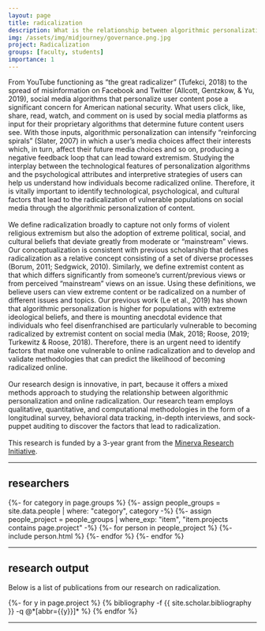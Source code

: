 ```yaml
---
layout: page
title: radicalization
description: What is the relationship between algorithmic personalization and online radicalization?
img: /assets/img/midjourney/governance.png.jpg
project: Radicalization
groups: [faculty, students]
importance: 1
---
```


  <p style="text-align: justify">
  
From YouTube functioning as “the great radicalizer” (Tufekci, 2018) to the spread of misinformation on Facebook and Twitter (Allcott, Gentzkow, & Yu, 2019), social media algorithms that personalize user content pose a significant concern for American national security. What users click, like, share, read, watch, and comment on is used by social media platforms as input for their proprietary algorithms that determine future content users see. With those inputs, algorithmic personalization can intensify “reinforcing spirals” (Slater, 2007) in which a user’s media choices affect their interests which, in turn, affect their future media choices and so on, producing a negative feedback loop that can lead toward extremism. Studying the interplay between the technological features of personalization algorithms and the psychological attributes and interpretive strategies of users can help us understand how individuals become radicalized online. Therefore, it is vitally important to identify technological, psychological, and cultural factors that lead to the radicalization of vulnerable populations on social media through the algorithmic personalization of content. 
    <br><br>
We define radicalization broadly to capture not only forms of violent religious extremism but also the adoption of extreme political, social, and cultural beliefs that deviate greatly from moderate or “mainstream” views. Our conceptualization is consistent with previous scholarship that defines radicalization as a relative concept consisting of a set of diverse processes (Borum, 2011; Sedgwick, 2010). Similarly, we define extremist content as that which differs significantly from someone’s current/previous views or from perceived “mainstream” views on an issue. Using these definitions, we believe users can view extreme content or be radicalized on a number of different issues and topics. Our previous work (Le et al., 2019) has shown that algorithmic personalization is higher for populations with extreme ideological beliefs, and there is mounting anecdotal evidence that individuals who feel disenfranchised are particularly vulnerable to becoming radicalized by extremist content on social media (Mak, 2018; Roose, 2019; Turkewitz & Roose, 2018). Therefore, there is an urgent need to identify factors that make one vulnerable to online radicalization and to develop and validate methodologies that can predict the likelihood of becoming radicalized online. 
    <br><br>
Our research design is innovative, in part, because it offers a mixed methods approach to studying the relationship between algorithmic personalization and online radicalization. Our research team employs qualitative, quantitative, and computational methodologies in the form of a longitudinal survey, behavioral data tracking, in-depth interviews, and sock-puppet auditing to discover the factors that lead to radicalization. 
      <br><br>
This research is funded by a 3-year grant from the <a href="https://minerva.defense.gov/Research/Funded-Projects/Article/2463751/algorithmic-personalization-and-online-radicalization/">Minerva Research Initiative</a>.
 </p>
<hr>

<h2> researchers </h2>
<div class="projects">
    <div class="grid">
        {%- for category in page.groups %}
            {%- assign people_groups = site.data.people | where: "category", category -%}
            {%- assign people_project = people_groups | where_exp: "item", "item.projects contains page.project" -%}
            {%- for person in people_project %}
                {%- include person.html %}
            {%- endfor %}
        {%- endfor %}
    </div>
</div>
<hr>

<h2> research output </h2>
  <p style="text-align: justify">
    Below is a list of publications from our research on radicalization.
  </p>
<div class="publications">
{%- for y in page.project %}
{% bibliography -f {{ site.scholar.bibliography }} -q @*[abbr={{y}}]* %}
{% endfor %}
</div>
<hr>
